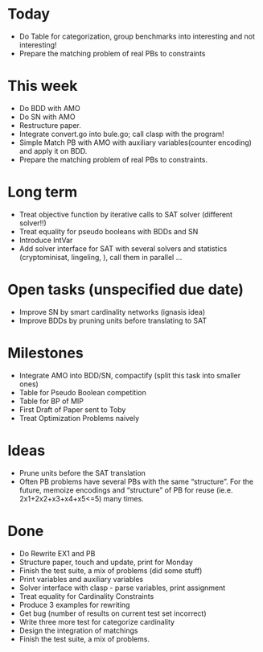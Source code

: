 Today
=====
* Do Table for categorization, group benchmarks into interesting and not interesting!
* Prepare the matching problem of real PBs to constraints 

This week
=========
* Do BDD with AMO
* Do SN with AMO
* Restructure paper. 
* Integrate convert.go into bule.go; call clasp with the program!
* Simple Match PB with AMO with auxiliary variables(counter encoding)  
       and apply it on BDD. 
* Prepare the matching problem of real PBs to constraints. 

Long term
==========
* Treat objective function by iterative calls to SAT solver (different solver!!)
* Treat equality for pseudo booleans with BDDs and SN
* Introduce IntVar
* Add solver interface for SAT with several solvers and statistics (cryptominisat, lingeling, ), call them in parallel ...

Open tasks (unspecified due date)
==========
* Improve SN by smart cardinality networks (ignasis idea)
* Improve BDDs by pruning units before translating to SAT

Milestones
==========
* Integrate AMO into BDD/SN, compactify (split this task into smaller ones)
* Table for Pseudo Boolean competition
* Table for BP of MIP
* First Draft of Paper sent to Toby
* Treat Optimization Problems naively

Ideas
=====
* Prune units before the SAT translation
* Often PB problems have several PBs with the same “structure”. 
    For the future,  memoize encodings and “structure” of PB for reuse (ie.e. 2x1+2x2+x3+x4+x5<=5) many times. 

Done
====
* Do Rewrite EX1 and PB
* Structure paper, touch and update, print for Monday
* Finish the test suite, a mix of problems (did some stuff)
* Print variables and auxiliary variables
* Solver interface with clasp - parse variables, print assignment
* Treat equality for Cardinality Constraints
* Produce 3 examples for rewriting
* Get bug (number of results on current test set incorrect)
* Write three more test for categorize cardinality
* Design the integration of matchings
* Finish the test suite, a mix of problems.
